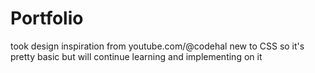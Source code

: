 # Portfolio
took design inspiration from youtube.com/@codehal
new to CSS so it's pretty basic but will continue learning and implementing on it
